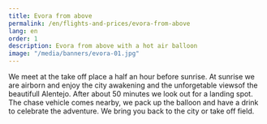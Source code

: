 ```yaml
---
title: Evora from above
permalink: /en/flights-and-prices/evora-from-above
lang: en
order: 1
description: Evora from above with a hot air balloon
image: "/media/banners/evora-01.jpg"
---
```


We meet at the take off place a half an hour before sunrise. At sunrise we are airborn and enjoy the city awakening and the unforgetable viewsof the beautifull Alentejo. After about 50 minutes we look out for a landing spot. The chase vehicle comes nearby, we pack up the balloon and have a drink to celebrate the adventure. We bring you back to the city or take off field.
